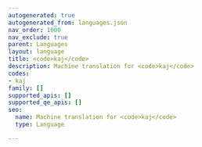 ```yaml
---
autogenerated: true
autogenerated_from: languages.json
nav_order: 1000
nav_exclude: true
parent: Languages
layout: language
title: <code>kaj</code>
description: Machine translation for <code>kaj</code>
codes:
- kaj
family: []
supported_apis: []
supported_qe_apis: []
seo:
  name: Machine translation for <code>kaj</code>
  type: Language

---
```


